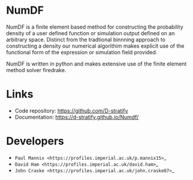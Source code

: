 **NumDF**
=========
NumDF is a finite element based method for constructing the probability density of a user defined function or simulation output defined on an arbitrary space. 
Distinct from the tradtional binnning approach to constructing a density our numerical algorithim makes explicit use of the functional form of the expression or simulation field provided. 



NumDF is written in python and makes extensive use of the finite element method solver firedrake.

**Links**
=========
* Code repository: https://github.com/D-stratify
* Documentation: https://d-stratify.github.io/Numdf/

**Developers**
==============
* `Paul Mannix <https://profiles.imperial.ac.uk/p.mannix15>`_
* `David Ham <https://profiles.imperial.ac.uk/david.ham>`_
* `John Craske <https://profiles.imperial.ac.uk/john.craske07>`_
